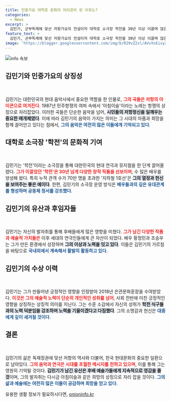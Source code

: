 ```yaml
---
title: 민중가요 대학로 문화의 아이콘이 된 이유는?
categories:
  - News
excerpt: >
  김민기, 군부독재에 맞선 저항가요의 전설이자 대학로 소극장 학전을 30년 이상 이끌며 많은 스타를 키운 문화 아이콘의 삶을 되짚어봅니다. 그가 남긴 유산은 여전히 우리 곁에 살아 숨 쉬고 있습니다.
feature_text: >
  김민기, 군부독재에 맞선 저항가요의 전설이자 대학로 소극장 학전을 30년 이상 이끌며 많은 스타를 키운 문화 아이콘의 삶을 되짚어봅니다. 그가 남긴 유산은 여전히 우리 곁에 살아 숨 쉬고 있습니다.
image: 'https://blogger.googleusercontent.com/img/b/R29vZ2xl/AVvXsEixyZcFfHzMRdzZMjFBmAUKJYCLCGyLL1o632UiGVXcaFdKo_bkvkuCioo0uUKlGfBVcT3P84aROyZIXSBEx3Aw5nCQ3pTgDom1WDC4m8eifvWiAmWEEVb4x6G_l8C0QH225ldMjyaFvpxGEBGNO37VmDTDMHGhJPq73UglMfDca1-0aw/s1600/blogspot.png'
---
```


<p><img src="https://blogger.googleusercontent.com/img/b/R29vZ2xl/AVvXsEixyZcFfHzMRdzZMjFBmAUKJYCLCGyLL1o632UiGVXcaFdKo_bkvkuCioo0uUKlGfBVcT3P84aROyZIXSBEx3Aw5nCQ3pTgDom1WDC4m8eifvWiAmWEEVb4x6G_l8C0QH225ldMjyaFvpxGEBGNO37VmDTDMHGhJPq73UglMfDca1-0aw/s1600/blogspot.png" alt="info 속보" /></p>

<h2 data-ke-size="size26">김민기와 민중가요의 상징성</h2>

<p data-ke-size="size16">&nbsp;</p>

<p>김민기는 대한민국의 현대 음악사에서 중요한 역할을 한 인물로, <b><span style="color: #ee2323;">그의 곡들은 저항의 아이콘으로 여겨진다</span></b>. 1987년 민주항쟁의 여파 속에서 '아침이슬'이라는 노래는 항쟁의 상징으로 자리잡았다. 이러한 곡들은 단순한 음악을 넘어, <b><span style="background-color: #21538527;">시민들의 저항정신을 일깨우는 중요한 매개체였다</span></b>. 이에 따라 김민기의 음악이 가지는 의미는 그 시대의 아픔과 희망을 함께 끌어안고 있다는 점에서, <b><span style="color: #1a5490;">그의 음악은 여전히 많은 이들에게 기억되고 있다</span></b>.</p>

<h2 data-ke-size="size26">대학로 소극장 '학전'의 문화적 기여</h2>

<p data-ke-size="size16">&nbsp;</p>

<p>김민기는 '학전'이라는 소극장을 통해 대한민국의 현대 연극과 뮤지컬을 한 단계 끌어올렸다. <b><span style="color: #ee2323;">그가 이끌었던 '학전'은 30년 넘게 다양한 창작 작품을 선보이며</span></b>, 수 많은 배우를 양성해 왔다. 특히 누적 관객 수가 70만 명을 초과한 '지하철 1호선'은 <b><span style="background-color: #21538527;">그의 열정과 헌신을 보여주는 좋은 예이다</span></b>. 한편, 김민기의 소극장 운영 방식은 <b><span style="color: #1a5490;">배우들과의 깊은 유대관계를 형성하며 공동체 정서를 강조했다</span></b>.</p>

<h2 data-ke-size="size26">김민기의 유산과 후임자들</h2>

<p data-ke-size="size16">&nbsp;</p>

<p>김민기는 자신의 발자취를 통해 후배들에게 많은 영향을 미쳤다. <b><span style="color: #ee2323;">그가 남긴 다양한 작품과 예술적 가치들은</span></b> 이후 세대의 연극인들에게 큰 자산이 되었다. 배우 황정민과 조승우는 그가 만든 환경에서 성장하며 <b><span style="background-color: #21538527;">그의 이상과 노력을 잇고 있다</span></b>. 이들은 김민기의 가르침을 바탕으로 <b><span style="color: #1a5490;">국내외에서 계속해서 활발히 활동하고 있다</span></b>.</p>

<h2 data-ke-size="size26">김민기의 수상 이력</h2>

<p data-ke-size="size16">&nbsp;</p>

<p>김민기는 그가 만들어낸 긍정적인 영향을 인정받아 2018년 은관문화훈장을 수여받았다. <b><span style="color: #ee2323;">이것은 그의 예술적 노력이 단순히 개인적인 성취를 넘어</span></b>, 사회 전반에 미친 긍정적인 영향을 상징하는 상징적 의미를 지닌다. 그는 수훈 소감에서 자신의 성취가 <b><span style="background-color: #21538527;">학전 식구들과의 노력 덕분임을 강조하며 노력을 기울이겠다고 다짐했다</span></b>. 그의 소명감과 헌신은 <b><span style="color: #1a5490;">대중에게 깊이 새겨질 것이다</span></b>.</p>

<h2 data-ke-size="size26">결론</h2>

<p data-ke-size="size16">&nbsp;</p>

<p>김민기의 삶은 독재정권에 맞선 저항의 역사와 더불어, 한국 현대문화의 중요한 일환으로 남아있다. <b><span style="color: #ee2323;">그의 음악과 연극은 시대를 초월한 메시지를 전하고 있으며</span></b>, 이를 통해 그는 영원히 기억될 것이다. <b><span style="background-color: #21538527;">김민기가 남긴 유산은 후배 예술가들에게 지속적으로 영감을 줄 것</span></b>이며, 그의 발자취는 다시금 아침이슬과 같은 희망의 상징으로 자리 잡을 것이다. <b><span style="color: #1a5490;">그의 삶과 예술에는 여전히 많은 이들이 공감하며 희망을 얻고 있다</span></b>.</p>
유용한 생활 정보가 필요하시다면, <a href="https://onioninfo.kr" rel="dofollow">onioninfo.kr</a>


